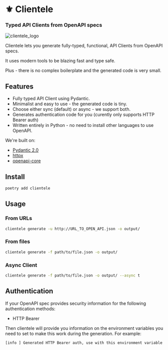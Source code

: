 #  ⚜️ Clientele

### Typed API Clients from OpenAPI specs

![clientele_logo](https://github.com/beckett-software/clientele/blob/main/docs/clientele.jpeg?raw=true)

Clientele lets you generate fully-typed, functional, API Clients from OpenAPI specs.

It uses modern tools to be blazing fast and type safe. 

Plus - there is no complex boilerplate and the generated code is very small.

## Features

* Fully typed API Client using Pydantic.
* Minimalist and easy to use - the generated code is tiny.
* Choose either sync (default) or async - we support both.
* Generates authentication code for you (curently only supports HTTP Bearer auth)
* Written entirely in Python - no need to install other languages to use OpenAPI.

We're built on:

* [Pydantic 2.0](https://docs.pydantic.dev/latest/)
* [httpx](https://www.python-httpx.org/)
* [openapi-core](https://openapi-core.readthedocs.io/en/latest/)

## Install

```sh
poetry add clientele
```

## Usage

### From URLs

```sh
clientele generate -u http://URL_TO_OPEN_API.json -o output/
```

### From files

```sh
clientele generate -f path/to/file.json -o output/
```

### Async Client

```sh
clientele generate -f path/to/file.json -o output/ --async t
```

## Authentication

If your OpenAPI spec provides security information for the following authentication methods:

* HTTP Bearer

Then clientele will provide you information on the environment variables you need to set to
make this work during the generation. For example:

```sh
[info ] Generated HTTP Bearer auth, use with this environment variable to use: {EXAMPLE_BEARER_AUTH}
```

